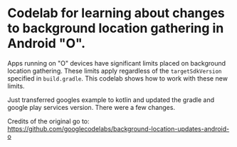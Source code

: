# Codelab for learning about changes to background location gathering in Android "O".

Apps running on "O" devices have significant limits placed on background
location gathering. These limits apply regardless of the `targetSdkVersion`
specified in `build.gradle`. This codelab shows how to work with these new
limits.

Just transferred googles example to kotlin and updated the gradle and google play services version. 
There were a few changes. 

Credits of the original go to: https://github.com/googlecodelabs/background-location-updates-android-o
